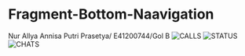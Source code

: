# Fragment-Bottom-Naavigation
Nur Allya Annisa Putri Prasetya/ E41200744/Gol B
![CALLS](https://user-images.githubusercontent.com/80299411/137062802-ea478aa0-ef56-4b0e-91b2-253337b9e811.jpeg)
![STATUS](https://user-images.githubusercontent.com/80299411/137062817-b2822185-0644-4c7e-b7c0-c074a8eff35f.jpeg)
![CHATS](https://user-images.githubusercontent.com/80299411/137062830-668827df-a972-4164-b497-3e57d4e55809.jpeg)
